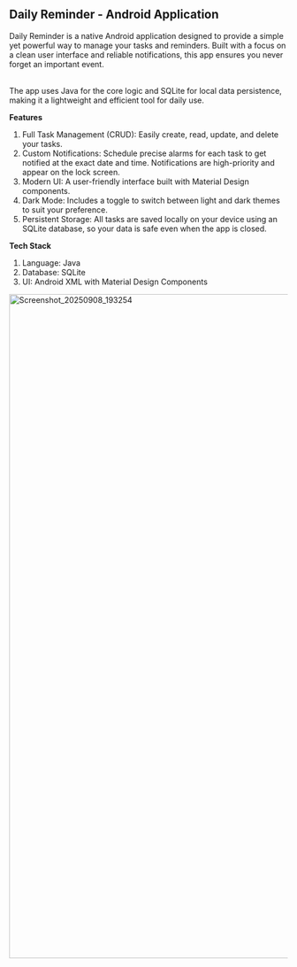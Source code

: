 ## Daily Reminder - Android Application
Daily Reminder is a native Android application designed to provide a simple yet powerful way to manage your tasks and reminders. Built with a focus on a clean user interface and reliable notifications, this app ensures you never forget an important event.<br/><br/>

The app uses Java for the core logic and SQLite for local data persistence, making it a lightweight and efficient tool for daily use.

**Features**<br/>
1. Full Task Management (CRUD): Easily create, read, update, and delete your tasks.
2. Custom Notifications: Schedule precise alarms for each task to get notified at the exact date and time. Notifications are high-priority and appear on the lock screen.
3. Modern UI: A user-friendly interface built with Material Design components.
4. Dark Mode: Includes a toggle to switch between light and dark themes to suit your preference.
5. Persistent Storage: All tasks are saved locally on your device using an SQLite database, so your data is safe even when the app is closed.

**Tech Stack**
1. Language: Java
2. Database: SQLite
3. UI: Android XML with Material Design Components


<img width="540" height="1200" alt="Screenshot_20250908_193254" src="https://github.com/user-attachments/assets/2fc257a8-1aaa-4a2d-943a-d310992b4b7b" />
 <br/>

